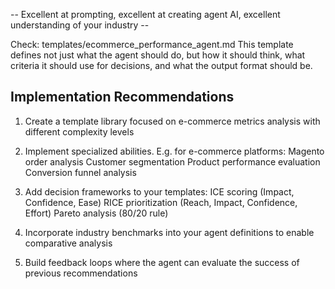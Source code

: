 -- Excellent at prompting, excellent at creating agent AI, excellent understanding of your industry --

Check: templates/ecommerce_performance_agent.md
This template defines not just what the agent should do, but how it should think, what criteria it should use for decisions, and what the output format should be.



## Implementation Recommendations

1. Create a template library focused on e-commerce metrics analysis with different complexity levels

2. Implement specialized abilities. E.g. for e-commerce platforms:
    Magento order analysis
    Customer segmentation
    Product performance evaluation
    Conversion funnel analysis

3. Add decision frameworks to your templates:
    ICE scoring (Impact, Confidence, Ease)
    RICE prioritization (Reach, Impact, Confidence, Effort)
    Pareto analysis (80/20 rule)

4. Incorporate industry benchmarks into your agent definitions to enable comparative analysis

5. Build feedback loops where the agent can evaluate the success of previous recommendations
